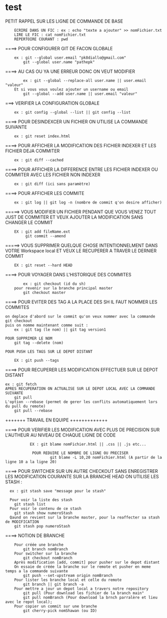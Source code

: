 # test

PETIT RAPPEL SUR LES LIGNE DE COMMANDE DE BASE

        ECRIRE DANS UN FIC : ex : echo "texte a ajouter" >> nomFichier.txt
        LIRE LE FIC : cat nomFichier.txt
        REPERTOIRE COURANT : pwd

====> POUR CONFIGURER GIT DE FACON GLOBALE

        ex : git --global user.email "pk8diallo@gmail.com"
            git --global user.name "pathepk"

====> AU CAS OU YA UNE ERREUR DONC ON VEUT MODIFIER

            ex : git --global --replace-all user.name || user.email "valeur"
        Et si vous vous voulez ajouter un username ou email
            git --global --add user.name || user.email "valeur"

===> VERIFIER LA CONFIGURATION GLOBALE

        ex : git config --global --list || git config --list

====> POUR DESINDEXCER UN FICHIER ON UTILISE LA COMMANDE SUIVANTE

        ex : git reset index.html

====> POUR AFFICHER LA MODIFICATION DES FICHIER INDEXER ET LES FICHIER DEJA COMMITER

        ex : git diff --cached

====> POUR AFFICHER LA DIFFERENCE ENTRE LES FICHIER INDEXER OU COMMITER AVEC LES FICHIER NON INDEXER

        ex : git diff (ici sans paramètre)

====> POUR AFFICHER LES COMMITE

        ex : git log || git log -n (nombre de commit q'on desire afficher)
        
   
=====> VOUS MODIFIER UN FICHIER PENDANT QUE VOUS VENEZ TOUT JUST DE COMMITER ET VEUX AJOUTER LA MODIFICATION SANS CHANGER LE COMMIT

        EX : git add fileName.ext
             git commit --amend
             
=====> VOUS SUPPRIMER QUELQUE CHOSE INTENTIONNELMENT DANS VOTRE Workspace local ET VEUX LE RECUPERER A TRAVER LE DERNIER COMMIT

        EX : git reset --hard HEAD

====> POUR VOYAGER DANS L'HISTORIQUE DES COMMITES

            ex : git checkout (id du sh)
        pour revenir sur la branche principal master
            git checkout master

====> POUR EVITER DES TAG A LA PLACE DES SH IL FAUT NOMMER LES COMMITES

    on deplace d'abord sur le commit qu'on veux nommer avec la commande git checkout
    puis on nomme maintenant comme suit :
        ex : git tag (le nom) || git tag version1

    POUR SUPPRIMER LE NOM
        git tag --delete (nom)

    POUR PUSH LES TAGS SUR LE DEPOT DISTANT

        EX : git push --tags

====> POUR RECUPERER LES MODIFICATION EFFECTUER SUR LE DEPOT DISTANT

    ex : git fetch
    APRES RECUPERATION ON ACTUALISE SUR LE DEPOT LOCAL AVEC LA COMMANDE SUIVANTE
        git pull
    L'option --rebase (permet de gerer les conflits automatiquement lors du pull du remote)
        git pull --rebase

+++++++ TRAVAIL EN EQUIPE +++++++++++++

====> POUR VERIFIER LES MODIFICATION AVEC PLUS DE PRECISION SUR L'AUTHEUR AU NIVEAU DE CHAQUE LIGNE DE CODE

               EX : git blame nomFichier.html || .css || .js etc...

                POUR REDUIRE LE NOMBRE DE LIGNE OU PRECISER
                        git blame -L 10,20 nomFichier.html (A partir de la ligne 10 a la ligne 20)

====> POUR SWITCHER SUR UN AUTRE CHECKOUT SANS ENREGISTRER LES MODIFICATION COURANTE SUR LA BRANCHE HEAD
ON UTILISE LES STASH :

      ex : git stash save "message pour le stash"

      Pour voir la liste des stash
        git stash list
      Pour voir le contenu de ce stash
        git stash show numeroStash
      Qaund on revient sur la branche master, pour la reaffecter sa stash de MODIFICATION
        git stash pop numeroStash

====> NOTION DE BRANCHE

        Pour créée une branche
            git branch nomBranch
        Pour switcher sur la branche
            git checkout nomBranch
        Après modification [add, commit] pour pusher sur le depot distant
        On essaie de créée la branche sur le remote et pusher en meme temps a la commande suivante
            git push --set-upstream origin nomBranch
        Pour lister les branche local et celle du remote
            git branch || git branch -a
        Pour mettre a jour un depot local a travers notre repository
            git pull (Pour download les fichier de la branch main"
            git pull nomBranch (Pour download la brnch parralère et lieu avec le repot local);
        Pour copier un commit sur une branche
            git cherry-pick nomShawan (ou ID)
